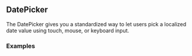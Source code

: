 ## DatePicker

The DatePicker gives you a standardized way to let users pick a localized date value using touch, mouse, or keyboard input.

### Examples
